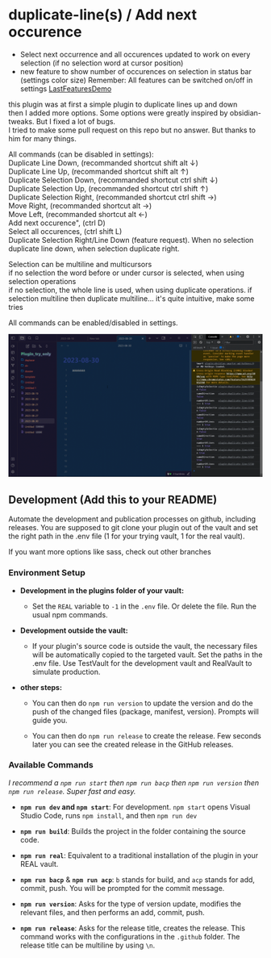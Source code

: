 # duplicate-line(s) / Add next occurence

- Select next occurrence and all occurences updated to work on every selection (if no selection word at cursor position)
- new feature to show number of occurences on selection in status bar (settings color size)
Remember: All features can be switched on/off in settings
[LastFeaturesDemo](https://youtu.be/gJmA36TX7GU)
  
this plugin was at first a simple plugin to duplicate lines up and down  
then I added more options. Some options were greatly inspired by obsidian-tweaks. But I fixed a lot of bugs.  
I tried to make some pull request on this repo but no answer. But thanks to him for many things.  
  
All commands (can be disabled in settings):  
Duplicate Line Down, (recommanded shortcut shift alt ↓)  
Duplicate Line Up, (recommanded shortcut shift alt ↑)  
Duplicate Selection Down, (recommanded shortcut ctrl shift ↓)  
Duplicate Selection Up, (recommanded shortcut ctrl shift ↑)  
Duplicate Selection Right, (recommanded shortcut ctrl shift →)  
Move Right, (recommanded shortcut alt →)  
Move Left, (recommanded shortcut alt ←)  
Add next occurence", (ctrl D)  
Select all occurences, (ctrl shift L)  
Duplicate Selection Right/Line Down (feature request). When no selection duplicate line down, when selection duplicate right.  
  
Selection can be multiline and multicursors  
if no selection the word before or under cursor is selected, when using selection operations  
if no selection, the whole line is used, when using duplicate operations. if selection multiline then duplicate   multiline... it's quite intuitive, make some tries  
  
All commands can be enabled/disabled in settings.  
  
![previous demo](duplicate_line_demo.gif)

## Development (Add this to your README)

Automate the development and publication processes on github, including releases. You are supposed to git clone your plugin out of the vault and set the right path in the .env file (1 for your trying vault, 1 for the real vault).  
  
If you want more options like sass, check out other branches     
  
### Environment Setup
  
- **Development in the plugins folder of your vault:**
  - Set the `REAL` variable to `-1` in the `.env` file. Or delete the file. Run the usual npm commands.

- **Development outside the vault:**
  - If your plugin's source code is outside the vault, the necessary files will be automatically copied to the targeted vault. Set the paths in the .env file. Use TestVault for the development vault and RealVault to simulate production.  
  
- **other steps:**   
  - You can then do `npm run version` to update the version and do the push of the changed files (package, manifest, version). Prompts will guide you.  
  
  - You can then do `npm run release` to create the release. Few seconds later you can see the created release in the GitHub releases.  

### Available Commands
  
*I recommend a `npm run start` then `npm run bacp` then `npm run version` then `npm run release`. Super fast and easy.*  
  
- **`npm run dev` and `npm start`**: For development. 
  `npm start` opens Visual Studio Code, runs `npm install`, and then `npm run dev`  
  
- **`npm run build`**: Builds the project in the folder containing the source code.  
  
- **`npm run real`**: Equivalent to a traditional installation of the plugin in your REAL vault.  
  
- **`npm run bacp`** & **`npm run acp`**: `b` stands for build, and `acp` stands for add, commit, push. You will be prompted for the commit message. 
  
- **`npm run version`**: Asks for the type of version update, modifies the relevant files, and then performs an add, commit, push.  
  
- **`npm run release`**: Asks for the release title, creates the release. This command works with the configurations in the `.github` folder. The release title can be multiline by using `\n`.